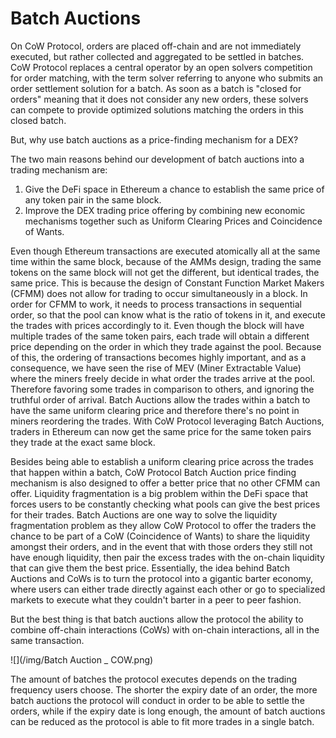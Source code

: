 # Batch Auctions

On CoW Protocol, orders are placed off-chain and are not immediately executed, but rather collected and aggregated to be settled in batches. CoW Protocol replaces a central operator by an open solvers competition for order matching, with the term solver referring to anyone who submits an order settlement solution for a batch. As soon as a batch is "closed for orders" meaning that it does not consider any new orders, these solvers can compete to provide optimized solutions matching the orders in this closed batch.

But, why use batch auctions as a price-finding mechanism for a DEX?

The two main reasons behind our development of batch auctions into a trading mechanism are:

1. Give the DeFi space in Ethereum a chance to establish the same price of any token pair in the same block.
2. Improve the DEX trading price offering by combining new economic mechanisms together such as Uniform Clearing Prices and Coincidence of Wants.

Even though Ethereum transactions are executed atomically all at the same time within the same block, because of the AMMs design, trading the same tokens on the same block will not get the different, but identical trades, the same price. This is because the design of Constant Function Market Makers (CFMM) does not allow for trading to occur simultaneously in a block. In order for CFMM to work, it needs to process transactions in sequential order, so that the pool can know what is the ratio of tokens in it, and execute the trades with prices accordingly to it. Even though the block will have multiple trades of the same token pairs, each trade will obtain a different price depending on the order in which they trade against the pool. Because of this, the ordering of transactions becomes highly important, and as a consequence, we have seen the rise of MEV (Miner Extractable Value) where the miners freely decide in what order the trades arrive at the pool. Therefore favoring some trades in comparison to others, and ignoring the truthful order of arrival. Batch Auctions allow the trades within a batch to have the same uniform clearing price and therefore there's no point in miners reordering the trades. With CoW Protocol leveraging Batch Auctions, traders in Ethereum can now get the same price for the same token pairs they trade at the exact same block.

Besides being able to establish a uniform clearing price across the trades that happen within a batch, CoW Protocol Batch Auction price finding mechanism is also designed to offer a better price that no other CFMM can offer. Liquidity fragmentation is a big problem within the DeFi space that forces users to be constantly checking what pools can give the best prices for their trades. Batch Auctions are one way to solve the liquidity fragmentation problem as they allow CoW Protocol to offer the traders the chance to be part of a CoW (Coincidence of Wants) to share the liquidity amongst their orders, and in the event that with those orders they still not have enough liquidity, then pair the excess trades with the on-chain liquidity that can give them the best price. Essentially, the idea behind Batch Auctions and CoWs is to turn the protocol into a gigantic barter economy, where users can either trade directly against each other or go to specialized markets to execute what they couldn't barter in a peer to peer fashion.

But the best thing is that batch auctions allow the protocol the ability to combine off-chain interactions (CoWs) with on-chain interactions, all in the same transaction.

![](/img/Batch Auction \_ COW.png)

The amount of batches the protocol executes depends on the trading frequency users choose. The shorter the expiry date of an order, the more batch auctions the protocol will conduct in order to be able to settle the orders, while if the expiry date is long enough, the amount of batch auctions can be reduced as the protocol is able to fit more trades in a single batch.

